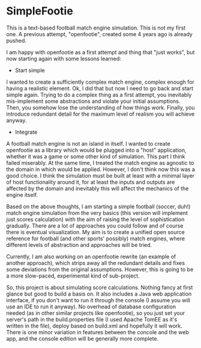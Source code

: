 SimpleFootie
============
This is a text-based football match engine simulation. This is not my first one. A previous attempt, "openfootie", 
created some 4 years ago is already pushed.

I am happy with openfootie as a first attempt and thing that "just works", but now starting again with some lessons learned:

- Start simple

I wanted to create a sufficiently complex match engine, complex enough for having a realistic element. Ok, I did that
but now I need to go back and start simple again. Trying to do a complex thing as a first attempt, you inevitably
mis-implement some abstractions and violate your initial assumptions. Then, you somehow lose the understanding of
how things work. Finally, you introduce redundant detail for the maximum level of realism you will achieve anyway.

- Integrate

A football match engine is not an island in itself. I wanted to create openfootie as a library which would be plugged
into a "host" application, whether it was a game or some other kind of simulation. This part I think failed miserably.
At the same time, I treated the match engine as agnostic to the domain in which would be applied. However, I don't
think now this was a good choice. I think the simulation must be built at least with a minimal layer of host 
functionality around it, for at least the inputs and outputs are affected by the domain and inevitably this will affect 
the mechanics of the engine itself.

Based on the above thoughts, I am starting a simple football (soccer, duh!) match engine simulation from the very basics 
(this version will implement just scores calculation) with the aim of raising the level of sophistication gradually.
There are a lot of approaches you could follow and of course there is eventual visualization. My aim is to create a 
unified open source reference for football (and other sports' possibly) match engines, where different levels of 
abstraction and approaches will be tried.

Currently, I am also working on an openfootie rewrite (an example of another approach), which strips away all the 
redundant details and fixes some deviations from the original assumptions. However, this is going to be a more 
slow-paced, experimental kind of sub-project.

So, this project is about simulating score calculations. Nothing fancy at first glance but good to build
a basis on. It also includes a Java web application interface, if you don't want to run it through the console (I assume 
you will use an IDE to run it anyway). No overhead of database configuration needed (as in other similar projects like 
openfootie), so you just set your server's path in the build.properties file (I used Apache TomEE as it's written in the 
file), deploy based on build.xml and hopefully it will work. There is one minor variation in features between the 
concole and the web app, and the console edition will be generally more complete.

